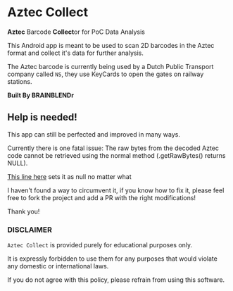 # Aztec Collect

**Aztec** Barcode **Collect**or for PoC Data Analysis

This Android app is meant to be used to scan 2D barcodes in the Aztec format and collect it's data for further analysis.

The Aztec barcode is currently being used by a Dutch Public Transport company called `NS`, they use KeyCards to open the gates on railway stations.

**Built By BRAINBLENDr**

## Help is needed!

This app can still be perfected and improved in many ways.

Currently there is one fatal issue: The raw bytes from the decoded Aztec code cannot be retrieved using the normal method (.getRawBytes() returns NULL).

[This line here](https://github.com/zxing/zxing/blob/master/core/src/main/java/com/google/zxing/aztec/decoder/Decoder.java#L79) sets it as null no matter what

I haven't found a way to circumvent it, if you know how to fix it, please feel free to fork the project and add a PR with the right modifications!

Thank you!

### DISCLAIMER

`Aztec Collect` is provided purely for educational purposes only. 

It is expressly forbidden to use them for any purposes that would violate any domestic or international laws. 

If you do not agree with this policy, please refrain from using this software.
